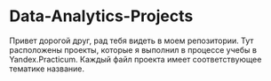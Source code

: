 # Data-Analytics-Projects
Привет дорогой друг, рад тебя видеть в моем репозитории.
Тут расположены проекты, которые я выполнил в процессе учебы в Yandex.Practicum. 
Каждый файл проекта имеет соответствующее тематике название.
